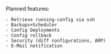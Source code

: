 Planned features:

	- Retrieve running-config via ssh
	- Backups+Scheduler
	- Config Deployments
	- Config rollback
	- Security (diff configurations, ARP)
	- E-Mail notification

